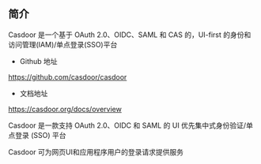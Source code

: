 ## 简介

Casdoor 是一个基于 OAuth 2.0、OIDC、SAML 和 CAS 的，UI-first 的身份和访问管理(IAM)/单点登录(SSO)平台

- Github 地址

<https://github.com/casdoor/casdoor>

- 文档地址

<https://casdoor.org/docs/overview>

Casdoor 是一款支持 OAuth 2.0、OIDC 和 SAML 的 UI 优先集中式身份验证/单点登录 (SSO) 平台

Casdoor 可为网页UI和应用程序用户的登录请求提供服务

